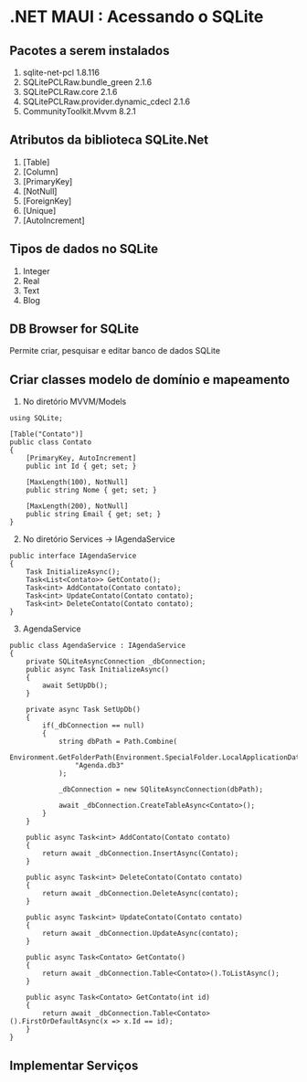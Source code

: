 # .NET MAUI :  Acessando o SQLite

## Pacotes a serem instalados

1. sqlite-net-pcl						1.8.116
2. SQLitePCLRaw.bundle_green			2.1.6
3. SQLitePCLRaw.core					2.1.6
4. SQLitePCLRaw.provider.dynamic_cdecl	2.1.6
5. CommunityToolkit.Mvvm				8.2.1

## Atributos da biblioteca SQLite.Net

1. [Table]
2. [Column]
3. [PrimaryKey]
4. [NotNull]
5. [ForeignKey]
6. [Unique]
7. [AutoIncrement]

## Tipos de dados no SQLite

1. Integer
2. Real
3. Text
4. Blog	

## DB Browser for SQLite

Permite criar, pesquisar e editar banco de dados SQLite

## Criar classes modelo de domínio e mapeamento

1. No diretório MVVM/Models

```
using SQLite;

[Table("Contato")]
public class Contato
{
	[PrimaryKey, AutoIncrement]
	public int Id { get; set; }

	[MaxLength(100), NotNull]
	public string Nome { get; set; }

	[MaxLength(200), NotNull]
	public string Email { get; set; }
}
```

2. No diretório Services -> IAgendaService

```
public interface IAgendaService
{
	Task InitializeAsync();
	Task<List<Contato>> GetContato();
	Task<int> AddContato(Contato contato);
	Task<int> UpdateContato(Contato contato);
	Task<int> DeleteContato(Contato contato);
}
```

3. AgendaService

```
public class AgendaService : IAgendaService
{
	private SQLiteAsyncConnection _dbConnection;
	public async Task InitializeAsync()
	{
		await SetUpDb();
	}

	private async Task SetUpDb()
	{
		if(_dbConnection == null)
		{
			string dbPath = Path.Combine(
				Environment.GetFolderPath(Environment.SpecialFolder.LocalApplicationData),
				"Agenda.db3"
			);

			_dbConnection = new SQliteAsyncConnection(dbPath);

			await _dbConnection.CreateTableAsync<Contato>();
		}
	}

	public async Task<int> AddContato(Contato contato)
	{
		return await _dbConnection.InsertAsync(Contato);
	}	

	public async Task<int> DeleteContato(Contato contato)
	{
		return await _dbConnection.DeleteAsync(contato);
	}

	public async Task<int> UpdateContato(Contato contato)
	{
		return await _dbConnection.UpdateAsync(contato);
	}

	public async Task<Contato> GetContato()
	{
		return await _dbConnection.Table<Contato>().ToListAsync();
	}

	public async Task<Contato> GetContato(int id)
	{
		return await _dbConnection.Table<Contato>().FirstOrDefaultAsync(x => x.Id == id);
	}
}
```

## Implementar Serviços